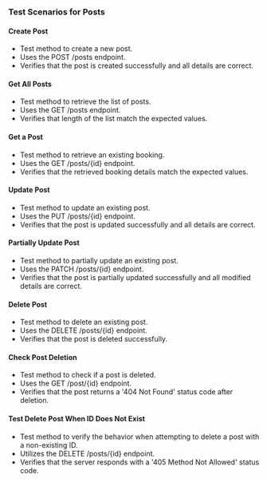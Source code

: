 ### Test Scenarios for Posts

#### Create Post
- Test method to create a new post.
- Uses the POST /posts endpoint.
- Verifies that the post is created successfully and all details are correct.

#### Get All Posts
- Test method to retrieve the list of posts.
- Uses the GET /posts endpoint.
- Verifies that length of the list match the expected values.

#### Get a Post
- Test method to retrieve an existing booking.
- Uses the GET /posts/{id} endpoint.
- Verifies that the retrieved booking details match the expected values.

#### Update Post
- Test method to update an existing post.
- Uses the PUT /posts/{id} endpoint.
- Verifies that the post is updated successfully and all details are correct.

#### Partially Update Post
- Test method to partially update an existing post.
- Uses the PATCH /posts/{id} endpoint.
- Verifies that the post is partially updated successfully and all modified details are correct.

#### Delete Post
- Test method to delete an existing post.
- Uses the DELETE /posts/{id} endpoint.
- Verifies that the post is deleted successfully.

#### Check Post Deletion
- Test method to check if a post is deleted.
- Uses the GET /post/{id} endpoint.
- Verifies that the post returns a '404 Not Found' status code after deletion.

#### Test Delete Post When ID Does Not Exist
- Test method to verify the behavior when attempting to delete a post with a non-existing ID.
- Utilizes the DELETE /posts/{id} endpoint.
- Verifies that the server responds with a '405 Method Not Allowed' status code.
